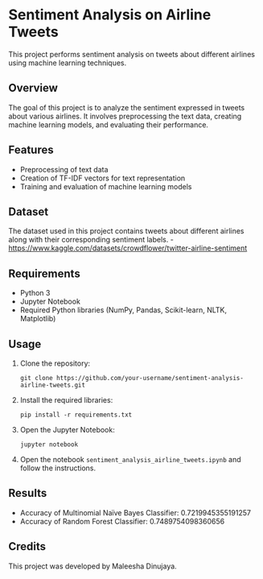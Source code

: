 # Sentiment Analysis on Airline Tweets

This project performs sentiment analysis on tweets about different airlines using machine learning techniques.

## Overview

The goal of this project is to analyze the sentiment expressed in tweets about various airlines. It involves preprocessing the text data, creating machine learning models, and evaluating their performance.

## Features

- Preprocessing of text data
- Creation of TF-IDF vectors for text representation
- Training and evaluation of machine learning models

## Dataset

The dataset used in this project contains tweets about different airlines along with their corresponding sentiment labels.
-https://www.kaggle.com/datasets/crowdflower/twitter-airline-sentiment

## Requirements

- Python 3
- Jupyter Notebook
- Required Python libraries (NumPy, Pandas, Scikit-learn, NLTK, Matplotlib)

## Usage

1. Clone the repository:

    ```
    git clone https://github.com/your-username/sentiment-analysis-airline-tweets.git
    ```

2. Install the required libraries:

    ```
    pip install -r requirements.txt
    ```

3. Open the Jupyter Notebook:

    ```
    jupyter notebook
    ```

4. Open the notebook `sentiment_analysis_airline_tweets.ipynb` and follow the instructions.

## Results

- Accuracy of Multinomial Naïve Bayes Classifier: 0.7219945355191257
- Accuracy of Random Forest Classifier: 0.7489754098360656

## Credits

This project was developed by Maleesha Dinujaya.

